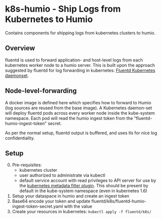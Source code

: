 
k8s-humio - Ship Logs from Kubernetes to Humio
==============================================

Contains components for shipping logs from kubernetes clusters to humio.

Overview
--------

fluentd is used to forward application- and host-level logs from each kubernetes worker node to a humio server. This is built upon the approach suggested by fluentd for log forwarding in kubernetes: [Fluentd Kubernetes daemonset](https://github.com/fluent/fluentd-kubernetes-daemonset).  

Node-level-forwarding
---------------------

A docker image is defined here which specifies how to forward to Humio (log sources are reused from the base image). A Kubernetes daemon-set will deploy fluentd pods across every worker node inside the kube-system namespace. Each pod will read the humio ingest token from the "fluentd-humio-ingest-token" secret. 

As per the normal setup, fluentd output is buffered, and uses tls for nice log confidentiality.

Setup
-----

 0. Pre-requisites: 
    - kubernetes cluster
    - user authorized to administrate via kubectl 
    - default service account with read privileges to API server for use by the [kubernetes metadata filter plugin](https://github.com/fabric8io/fluent-plugin-kubernetes_metadata_filter). This should be present by default in the kube-system namespace (even in kubernetes 1.6)
 1. Setup your dataspace in humio and create an ingest token
 2. Base64 encode your token and update fluentd/k8s/fluentd-humio-ingest-token-secret.yaml with the value 
 3. Create your resources in kubernetes: `kubectl apply -f fluentd/k8s/`
